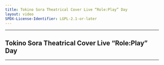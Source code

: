 ```yaml
---
title: Tokino Sora Theatrical Cover Live “Role:Play” Day
layout: video
SPDX-License-Identifier: LGPL-2.1-or-later
---
```


---

## Tokino Sora Theatrical Cover Live “Role:Play” Day

<div class="container">
  <video-js id="my-video" class="vjs-fluid vjs-layout-medium" poster="https://media.discordapp.net/attachments/1180439977784516618/1180442743487610910/soraday-night.png" preload="auto" controls="controls" data-setup='{}'>
    <source src="https://xx58j-my.sharepoint.com/:v:/g/personal/peekaboo_xx58j_onmicrosoft_com/Edn52vWfQT9GmD8DUJ7GgD4BbKYBKbyyVRIWiYnHB8rJ-w?download=1" type="video/mp4" />
  </video-js>
</div>

---
